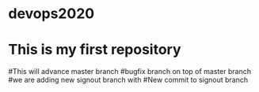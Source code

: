 # devops2020
# This is my first repository
#This will advance master branch
#bugfix branch on top of master branch
#we are adding new signout branch with #New commit to signout branch
